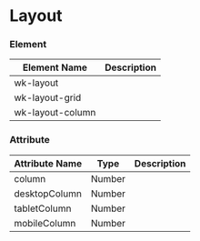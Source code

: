 # Layout

### Element
Element Name | Description
--- | --- 
wk-layout |
wk-layout-grid |
wk-layout-column |

### Attribute
Attribute Name | Type | Description
--- | --- | ---
column | Number | 
desktopColumn | Number | 
tabletColumn | Number | 
mobileColumn | Number | 